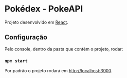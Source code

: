 # Pokédex - PokeAPI

Projeto desenvolvido em [React](https://github.com/facebook/create-react-app).

## Configuração

Pelo console, dentro da pasta que contém o projeto, rodar:

### `npm start`

Por padrão o projeto rodará em [http://localhost:3000](http://localhost:3000).
